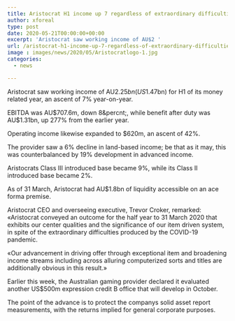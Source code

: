 ```yaml
---
title: Aristocrat H1 income up 7 regardless of extraordinary difficulties
author: xforeal 
type: post
date: 2020-05-21T00:00:00+00:00
excerpt: 'Aristocrat saw working income of AU$2 '
url: /aristocrat-h1-income-up-7-regardless-of-extraordinary-difficulties/
image : images/news/2020/05/Aristocratlogo-1.jpg
categories:
  - news

---
```

Aristocrat saw working income of AU$2.25bn (US$1.47bn) for H1 of its money related year, an ascent of 7&percnt; year-on-year. 

EBITDA was AU$707.6m, down 8&percnt;, while benefit after duty was AU$1.31bn, up 277&percnt; from the earlier year. 

Operating income likewise expanded to $620m, an ascent of 42&percnt;. 

The provider saw a 6&percnt; decline in land-based income; be that as it may, this was counterbalanced by 19&percnt; development in advanced income. 

Aristocrats Class III introduced base became 9&percnt;, while its Class II introduced base became 2&percnt;. 

As of 31 March, Aristocrat had AU$1.8bn of liquidity accessible on an ace forma premise. 

Aristocrat CEO and overseeing executive, Trevor Croker, remarked: &#171;Aristocrat conveyed an outcome for the half year to 31 March 2020 that exhibits our center qualities and the significance of our item driven system, in spite of the extraordinary difficulties produced by the COVID-19 pandemic. 

&#171;Our advancement in driving offer through exceptional item and broadening income streams including across alluring computerized sorts and titles are additionally obvious in this result.&#187; 

Earlier this week, the Australian gaming provider declared it evaluated another US$500m expression credit B office that will develop in October. 

The point of the advance is to protect the companys solid asset report measurements, with the returns implied for general corporate purposes.